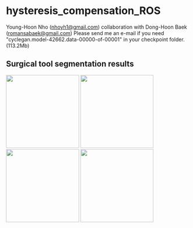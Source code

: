 # hysteresis_compensation_ROS
Young-Hoon Nho (nhoyh1@gmail.com)
collaboration with Dong-Hoon Baek (romansabaek@gmail.com)
Please send me an e-mail if you need "cyclegan.model-42662.data-00000-of-00001" in your checkpoint folder.
(113.2Mb)

Surgical tool segmentation results
-----------
<div>
<img width="200" src="https://user-images.githubusercontent.com/42211418/100967344-572c5880-3572-11eb-8613-b21a76f2cd75.png">
<img width="200" src="https://user-images.githubusercontent.com/42211418/100967312-44198880-3572-11eb-81d3-63aa8dab6a1b.png">
<img width="200" src="https://user-images.githubusercontent.com/42211418/100967350-5abfdf80-3572-11eb-9136-7e11f1c98893.png">
<img width="200" src="https://user-images.githubusercontent.com/42211418/100967331-4ed41d80-3572-11eb-9453-2796cc304f22.png">
</div>
